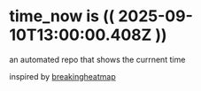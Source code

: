 # time_now is (( 2025-09-10T13:00:00.408Z ))

an automated repo that shows the currnent time

inspired by [breakingheatmap](https://github.com/breakingheatmap/breakingheatmap)